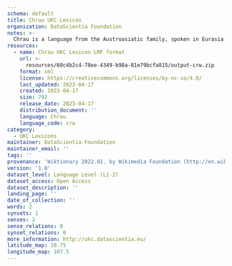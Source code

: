 ```yaml
---
schema: default
title: Chrau UKC Lexicon
organization: DataScientia Foundation
notes: >-
  Chrau is a language from the Austroasiatic family, spoken in Eurasia. The UKC Lexicon of Chrau is represented as a lexico-semantic network. It consists of words, word senses, synsets, as well as sense-level and synset-level relationships.
resources:
  - name: Chrau UKC Lexicon LMF format
    url: >-
      resources/60c4b2c4-78ee-4349-b98a-81e79bcfa815/output-crw.zip
    format: xml
    license: https://creativecommons.org/licenses/by-nc-sa/4.0/
    last_updated: 2023-04-17
    created: 2023-04-17
    size: 792
    release_date: 2023-04-17
    distribution_document: ''
    language: Chrau
    language_code: crw
category:
  - UKC Lexicons
maintainer: DataScientia Foundation
maintainer_email: ''
tags: ''
provenance: 'Wiktionary 2022.01. by Wikimedia Foundation (http://en.wiktionary.org); Princeton WordNet 2.1 by Princeton University (https://wordnet.princeton.edu)'
version: '1.0'
dataset_level: Language Level (L1-2)
dataset_access: Open Access
dataset_description: ''
landing_page: ''
date_of_collection: ''
words: 2
synsets: 1
senses: 2
sense_relations: 0
synset_relations: 0
more_information: http://ukc.datascientia.eu/
latitude_map: 10.75
longitude_map: 107.5
---
```

